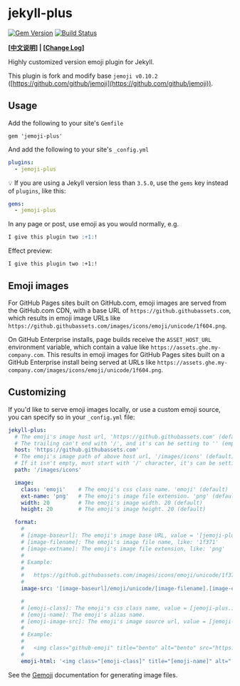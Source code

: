 # jekyll-plus

[![Gem Version](https://badge.fury.io/rb/jemoji.svg)](http://badge.fury.io/rb/jemoji)
[![Build Status](https://travis-ci.org/jekyll/jemoji.svg?branch=master)](https://travis-ci.org/jekyll/jemoji)

**[[中文说明](https://github.com/shines77/jemoji-plus/blob/master/README-zhCN.md)] | [[Change Log](https://github.com/shines77/jemoji-plus/blob/master/ChangeLog.md)]**

Highly customized version emoji plugin for Jekyll.

This plugin is fork and modify base `jemoji v0.10.2` ([https://github.com/github/jemoji](https://github.com/github/jemoji)).

## Usage

Add the following to your site's `Gemfile`

```
gem 'jemoji-plus'
```

And add the following to your site's `_config.yml`

```yml
plugins:
  - jemoji-plus
```

💡 If you are using a Jekyll version less than `3.5.0`, use the `gems` key instead of `plugins`, like this:

```yml
gems:
  - jemoji-plus
```

In any page or post, use emoji as you would normally, e.g.

```markdown
I give this plugin two :+1:!
```

Effect preview:

`I give this plugin two :+1:!`

## Emoji images

For GitHub Pages sites built on GitHub.com, emoji images are served from the GitHub.com CDN, with a base URL of `https://github.githubassets.com`, which results in emoji image URLs like `https://github.githubassets.com/images/icons/emoji/unicode/1f604.png`.

On GitHub Enterprise installs, page builds receive the `ASSET_HOST_URL` environment variable, which contain a value like `https://assets.ghe.my-company.com`. This results in emoji images for GitHub Pages sites built on a GitHub Enterprise install being served at URLs like `https://assets.ghe.my-company.com/images/icons/emoji/unicode/1f604.png`.

## Customizing

If you'd like to serve emoji images locally, or use a custom emoji source, you can specify so in your `_config.yml` file:

```yml
jekyll-plus:
  # The emoji's image host url, 'https://github.githubassets.com' (default).
  # The trailing can't end with '/', and it's can be setting to '' (empty string).
  host: 'https://github.githubassets.com'
  # The emoji's image path of above host url, '/images/icons' (default).
  # If it isn't empty, must start with '/' character, it's can be setting to '' (empty string).
  path: '/images/icons'

  image:
    class: 'emoji'    # The emoji's css class name. 'emoji' (default)
    ext-name: 'png'   # The emoji's image file extension. 'png' (default), 'jpg', 'jpeg', 'svg'
    width: 20         # The emoji's image width. 20 (default)
    height: 20        # The emoji's image height. 20 (default)

  format:
    #
    # [image-baseurl]: The emoji's image base URL, value = '[jemoji-plus.host][jemoji-plus.path]'
    # [image-filename]: The emoji's image file name, like: '1f371'
    # [image-extname]: The emoji's image file extension, like: 'png'
    #
    # Example:
    #
    #   https://github.githubassets.com/images/icons/emoji/unicode/1f371.png?v8
    #
    image-src: '[image-baseurl]/emoji/unicode/[image-filename].[image-extname]?v8'

    #
    # [emoji-class]: The emoji's css class name, value = [jemoji-plus.image.class]
    # [emoji-name]: The emoji's alias name.
    # [emoji-image-src]: The emoji's image source url, value = [jemoji-plus.format.image-src]
    #
    # Example:
    #
    #   <img class="github-emoji" title="bento" alt="bento" src="https://github.githubassets.com/images/icons/emoji/unicode/1f371.png?v8" width="20" height="20" />
    #
    emoji-html: '<img class="[emoji-class]" title="[emoji-name]" alt="[emoji-name]" src="[emoji-image-src]" width="[emoji-width]" height="[emoji-height] />'
```

See the [Gemoji](https://github.com/github/gemoji) documentation for generating image files.
